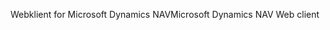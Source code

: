 <span data-ttu-id="7ce1d-101">Webklient for Microsoft Dynamics NAV</span><span class="sxs-lookup"><span data-stu-id="7ce1d-101">Microsoft Dynamics NAV Web client</span></span>